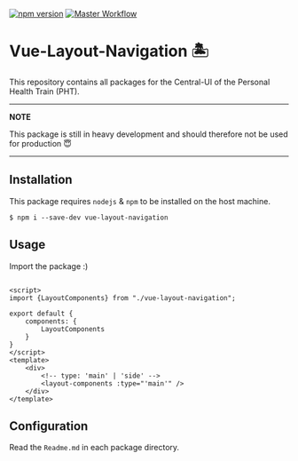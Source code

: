 [![npm version](https://badge.fury.io/js/vue-layout-navigation.svg)](https://badge.fury.io/js/vue-layout-navigation)
[![Master Workflow](https://github.com/Tada5hi/vue-layout-navigation/workflows/main/badge.svg)](https://github.com/Tada5hi/vue-layout-navigation)

# Vue-Layout-Navigation 🏝
This repository contains all packages for the Central-UI of the Personal Health Train (PHT).


---
**NOTE**

This package is still in heavy development and should therefore not be used for production 😇

---

## Installation
This package requires `nodejs` & `npm` to be installed on the host machine.
```
$ npm i --save-dev vue-layout-navigation
```

## Usage
Import the package :)

```vue

<script>
import {LayoutComponents} from "./vue-layout-navigation";

export default {
    components: {
        LayoutComponents
    }
}
</script>
<template>
    <div>
        <!-- type: 'main' | 'side' -->
        <layout-components :type="'main'" />
    </div>
</template>
```

## Configuration
Read the `Readme.md` in each package directory.

